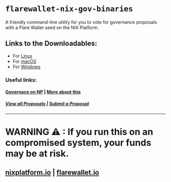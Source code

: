 # `flarewallet-nix-gov-binaries`
A friendly command-line utility for you to vote for governance proposals with a Flare Wallet seed on the NIX Platform.

## Links to the Downloadables:
- For [Linux](flarewallet-nix-governance-linux)
- For [macOS](flarewallet-nix-governance-macos)
- For [Windows](flarewallet-nix-governance-win.exe)

### Useful links:
#### [Governace on NP](https://governance.nixplatform.io/) | [More about this](https://governance.nixplatform.io/#/about) 
##### [View all Proposals](https://governance.nixplatform.io/#/proposals) | [Submit a Proposal](https://governance.nixplatform.io/#/submit)

----

# WARNING ⚠ : If you run this on an compromised system, your funds may be at risk.
## [nixplatform.io](https://nixplatform.io) | [flarewallet.io](https://flarewallet.io)
